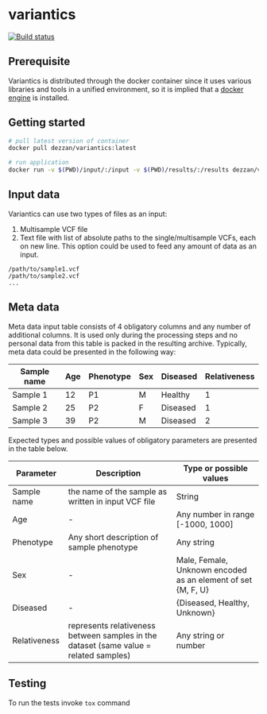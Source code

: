 # variantics

[![Build status](https://travis-ci.com/bioinformatics-IBCH/variantics.svg?branch=master)](https://travis-ci.com/bioinformatics-IBCH/variantics)

## Prerequisite

Variantics is distributed through the docker container since it uses various libraries and tools in a unified environment,
so it is implied that a [docker engine](https://docs.docker.com/install/) is installed.

## Getting started

```bash
# pull latest version of container
docker pull dezzan/variantics:latest

# run application
docker run -v $(PWD)/input/:/input -v $(PWD)/results/:/results dezzan/variantics variantics prepare --data /input/multisample.vcf --output /results/output --metadata /input/metadata.csv
```

## Input data

Variantics can use two types of files as an input:
1. Multisample VCF file
2. Text file with list of absolute paths to the single/multisample VCFs, each on new line. This option could be used to feed any amount of data as an input.   

```text
/path/to/sample1.vcf
/path/to/sample2.vcf
...
```
## Meta data

Meta data input table consists of 4 obligatory columns and any number of additional columns. It is used only during the
processing steps and no personal data from this table is packed in the resulting archive. Typically, meta data could be 
presented in the following way:

 Sample name | Age | Phenotype | Sex | Diseased | Relativeness
 --- | --- | --- | --- | --- | ---
 Sample 1 | 12 | P1 | M | Healthy | 1
 Sample 2 | 25 | P2 | F | Diseased | 1
 Sample 3 | 39 | P2 | M | Diseased | 2 


Expected types and possible values of obligatory parameters are presented in the table below.

Parameter | Description | Type or possible values
--- | --- | ---
Sample name | the name of the sample as written in input VCF file | String 
Age | - |  Any number in range [-1000, 1000]
Phenotype | Any short description of sample phenotype | Any string
Sex | - | Male, Female, Unknown encoded as an element of set {M, F, U}
Diseased | - | {Diseased, Healthy, Unknown}
Relativeness | represents relativeness between samples in the dataset (same value = related samples) | Any string or number 


## Testing
To run the tests invoke ```tox``` command
